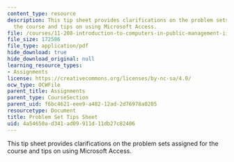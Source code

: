 ```yaml
---
content_type: resource
description: This tip sheet provides clarifications on the problem sets assigned for
  the course and tips on using Microsoft Access.
file: /courses/11-208-introduction-to-computers-in-public-management-ii-january-iap-2002/4a54650ad341ad09911d11db27c82406_11208tips.pdf
file_size: 172586
file_type: application/pdf
hide_download: true
hide_download_original: null
learning_resource_types:
- Assignments
license: https://creativecommons.org/licenses/by-nc-sa/4.0/
ocw_type: OCWFile
parent_title: Assignments
parent_type: CourseSection
parent_uid: f6bc4621-eee9-a482-12ad-2d76978a0205
resourcetype: Document
title: Problem Set Tips Sheet
uid: 4a54650a-d341-ad09-911d-11db27c82406
---
```

This tip sheet provides clarifications on the problem sets assigned for the course and tips on using Microsoft Access.